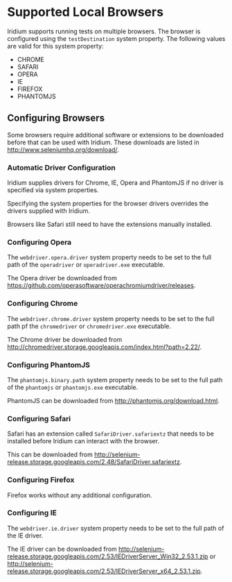 # Supported Local Browsers

Iridium supports running tests on multiple browsers. The browser is configured using the `testDestination` system property. The following values are valid for this system property:

* CHROME
* SAFARI
* OPERA
* IE
* FIREFOX
* PHANTOMJS

## Configuring Browsers

Some browsers require additional software or extensions to be downloaded before that can be used with Iridium. These downloads are listed in http://www.seleniumhq.org/download/.

### Automatic Driver Configuration

Iridium supplies drivers for Chrome, IE, Opera and PhantomJS if no driver is specified via system properties.

Specifying the system properties for the browser drivers overrides the drivers supplied with Iridium.

Browsers like Safari still need to have the extensions manually installed.

### Configuring Opera

The `webdriver.opera.driver` system property needs to be set to the full path of the `operadriver` or `operadriver.exe` executable.

The Opera driver be downloaded from https://github.com/operasoftware/operachromiumdriver/releases.

### Configuring Chrome

The `webdriver.chrome.driver` system property needs to be set to the full path pf the `chromedriver` or `chromedriver.exe` executable.

The Chrome driver be downloaded from http://chromedriver.storage.googleapis.com/index.html?path=2.22/.

### Configuring PhantomJS

The `phantomjs.binary.path` system property needs to be set to the full path of the `phantomjs` or `phantomjs.exe` executable. 

PhantomJS can be downloaded from http://phantomjs.org/download.html.

### Configuring Safari

Safari has an extension called `SafariDriver.safariextz` that needs to be installed before Iridium can interact with the browser. 

This can be downloaded from http://selenium-release.storage.googleapis.com/2.48/SafariDriver.safariextz.

### Configuring Firefox

Firefox works without any additional configuration.

### Configuring IE

The `webdriver.ie.driver` system property needs to be set to the full path of the IE driver.

The IE driver can be downloaded from http://selenium-release.storage.googleapis.com/2.53/IEDriverServer_Win32_2.53.1.zip or http://selenium-release.storage.googleapis.com/2.53/IEDriverServer_x64_2.53.1.zip.
